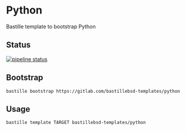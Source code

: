 # Python
Bastille template to bootstrap Python

## Status
[![pipeline status](https://gitlab.com/bastillebsd-templates/python/badges/master/pipeline.svg)](https://gitlab.com/bastillebsd-templates/python/commits/master)

## Bootstrap
```shell
bastille bootstrap https://gitlab.com/bastillebsd-templates/python
```

## Usage
```shell
bastille template TARGET bastillebsd-templates/python
```

